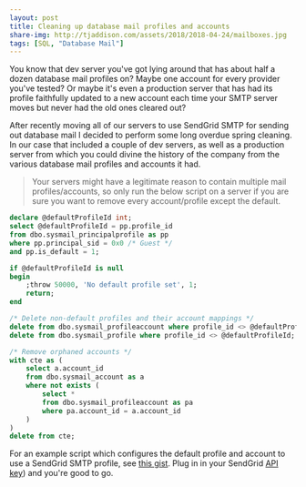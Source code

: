 ```yaml
---
layout: post
title: Cleaning up database mail profiles and accounts
share-img: http://tjaddison.com/assets/2018/2018-04-24/mailboxes.jpg
tags: [SQL, "Database Mail"]
---
```


You know that dev server you've got lying around that has about half a dozen database mail profiles on?  Maybe one account for every provider you've tested?  Or maybe it's even a production server that has had its profile faithfully updated to a new account each time your SMTP server moves but never had the old ones cleared out?

After recently moving all of our servers to use SendGrid SMTP for sending out database mail I decided to perform some long overdue spring cleaning.  In our case that included a couple of dev servers, as well as a production server from which you could divine the history of the company from the various database mail profiles and accounts it had.

>Your servers might have a legitimate reason to contain multiple mail profiles/accounts, so only run the below script on a server if you are sure you want to remove every account/profile except the default.

```sql
declare @defaultProfileId int;
select @defaultProfileId = pp.profile_id
from dbo.sysmail_principalprofile as pp
where pp.principal_sid = 0x0 /* Guest */
and pp.is_default = 1;

if @defaultProfileId is null
begin
	;throw 50000, 'No default profile set', 1;
	return;
end

/* Delete non-default profiles and their account mappings */
delete from dbo.sysmail_profileaccount where profile_id <> @defaultProfileId;
delete from dbo.sysmail_profile where profile_id <> @defaultProfileId;

/* Remove orphaned accounts */
with cte as (
	select a.account_id
	from dbo.sysmail_account as a
	where not exists (
		select *
		from dbo.sysmail_profileaccount as pa
		where pa.account_id = a.account_id
	)
)
delete from cte;
```

For an example script which configures the default profile and account to use a SendGrid SMTP profile, see [this gist](https://gist.github.com/taddison/bad62ea292a395b1e86f967dd265f04f).  Plug in in your SendGrid [API key](https://sendgrid.com/docs/Classroom/Send/How_Emails_Are_Sent/api_keys.html)) and you're good to go.